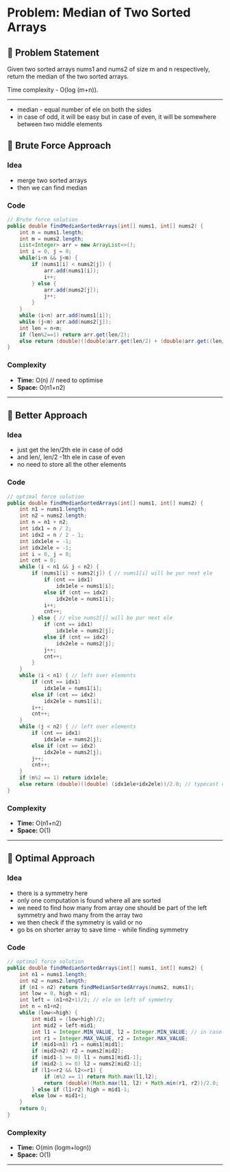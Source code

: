 # Problem: Median of Two Sorted Arrays

## 📄 Problem Statement
Given two sorted arrays nums1 and nums2 of size m and n respectively, return the median of the two sorted arrays.

Time complexity - O(log (m+n)).

---

- median - equal number of ele on both the sides
- in case of odd, it will be easy but in case of even, it will be somewhere between two middle elements

## 🧠 Brute Force Approach
### Idea
- merge two sorted arrays
- then we can find median

### Code
```java
// Brute force solution
public double findMedianSortedArrays(int[] nums1, int[] nums2) {
    int n = nums1.length;
    int m = nums2.length;
    List<Integer> arr = new ArrayList<>();
    int i = 0, j = 0;
    while(i<n && j<m) {
        if (nums1[i] < nums2[j]) {
            arr.add(nums1[i]);
            i++;
        } else {
            arr.add(nums2[j]);
            j++;
        }
    }
    while (i<n) arr.add(nums1[i]);
    while (j<m) arr.add(nums2[j]);
    int len = n+m;
    if (len%2==1) return arr.get(len/2);
    else return (double)((double)arr.get(len/2) + (double)arr.get((len/2)-1))/2.0;
}
```

### Complexity
- **Time:** O(n) // need to optimise
- **Space:** O(n1+n2)

---

## 🧪 Better Approach
### Idea
- just get the len/2th ele in case of odd
- and len/, len/2 -1th ele in case of even
- no need to store all the other elements

### Code
```java
// optimal force solution
public double findMedianSortedArrays(int[] nums1, int[] nums2) {
    int n1 = nums1.length;
    int n2 = nums2.length;
    int n = n1 + n2;
    int idx1 = n / 2;
    int idx2 = n / 2 - 1;
    int idx1ele = -1;
    int idx2ele = -1;
    int i = 0, j = 0;
    int cnt = 0;
    while (i < n1 && j < n2) { 
        if (nums1[i] < nums2[j]) { // nums1[i] will be pur next ele
            if (cnt == idx1)
                idx1ele = nums1[i];
            else if (cnt == idx2)
                idx2ele = nums1[i];
            i++;
            cnt++;
        } else { // else nums2[j] will be pur next ele
            if (cnt == idx1)
                idx1ele = nums2[j];
            else if (cnt == idx2)
                idx2ele = nums2[j];
            j++;
            cnt++;
        }
    }
    while (i < n1) { // left over elements
        if (cnt == idx1)
            idx1ele = nums1[i];
        else if (cnt == idx2)
            idx2ele = nums1[i];
        i++;
        cnt++;
    }
    while (j < n2) { // left over elements
        if (cnt == idx1)
            idx1ele = nums2[j];
        else if (cnt == idx2)
            idx2ele = nums2[j];
        j++;
        cnt++;
    }
    if (n%2 == 1) return idx1ele;
    else return (double)((double) (idx1ele+idx2ele))/2.0; // typecast coz return in double
}
```

### Complexity
- **Time:** O(n1+n2)
- **Space:** O(1)

---

## 🧪 Optimal Approach
### Idea
- there is a symmetry here
- only one computation is found where all are sorted
- we need to find how many from array one should be part of the left symmetry and hwo many from the array two
- we then check if the symmetry is valid or no
- go bs on shorter array to save time - while finding symmetry

### Code
```java
// optimal force solution
public double findMedianSortedArrays(int[] nums1, int[] nums2) {
    int n1 = nums1.length;
    int n2 = nums2.length;
    if (n1 > n2) return findMedianSortedArrays(nums2, nums1);
    int low = 0, high = n1;
    int left = (n1+n2+1)/2; // ele on left of symmetry
    int n = n1+n2;
    while (low<=high) {
        int mid1 = (low+high)/2;
        int mid2 = left-mid1;
        int l1 = Integer.MIN_VALUE, l2 = Integer.MIN_VALUE; // in case they are not there
        int r1 = Integer.MAX_VALUE, r2 = Integer.MAX_VALUE;
        if (mid1<n1) r1 = nums1[mid1];
        if (mid2<n2) r2 = nums2[mid2];
        if (mid1-1 >= 0) l1 = nums1[mid1-1];
        if (mid2-1 >= 0) l2 = nums2[mid2-1];
        if (l1<=r2 && l2<=r1) {
            if (n%2 == 1) return Math.max(l1,l2);
            return (double)(Math.max(l1, l2) + Math.min(r1, r2))/2.0;
        } else if (l1>r2) high = mid1-1;
        else low = mid1+1;
    }
    return 0;
}
```

### Complexity
- **Time:** O(min (logm+logn))
- **Space:** O(1)

---